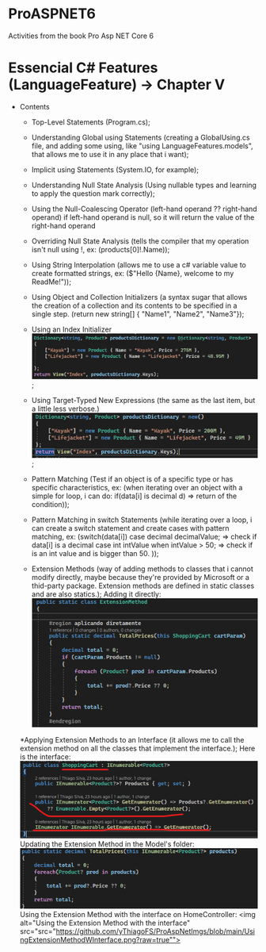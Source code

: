# ProASPNET6
Activities from the book Pro Asp NET Core 6


# Essencial C# Features (LanguageFeature) -> Chapter V
 * Contents 
    * Top-Level Statements (Program.cs);
    
    * Understanding Global using Statements (creating a GlobalUsing.cs file, and adding some using, like "using LanguageFeatures.models", 
    that allows me to use it in any place that i want);
    
    * Implicit using Statements (System.IO, for example);
    
    * Understanding Null State Analysis (Using nullable types and learning to apply the question mark correctly);
    
    * Using the Null-Coalescing Operator (left-hand operand ?? right-hand operand) if left-hand operand is null, so it will return the value of the right-hand operand
    * Overriding Null State Analysis (tells the compiler that my operation isn't null using !, ex: (products[0]!.Name));
    
    * Using String Interpolation (allows me to use a c# variable value to create formatted strings, ex: ($"Hello {Name}, welcome to my ReadMe!"));
    
    * Using Object and Collection Initializers (a syntax sugar that allows the creation of a collection and its contents to be specified in a single step. 
    (return new string[] { "Name1", "Name2", "Name3"});
    
    * Using an Index Initializer <img alt="Index initializer example." src="https://github.com/yThiagoFS/ProAspNetImgs/blob/main/IndexInitializer.png?raw=true">;
    
    * Using Target-Typed New Expressions (the same as the last item, but a little less verbose.) <img alt="Target typed expressions." src="https://github.com/yThiagoFS/ProAspNetImgs/blob/main/TargetTypedExpressions.png?raw=true">;
    
    * Pattern Matching (Test if an object is of a specific type or has specific characteristics, ex: (when iterating over an object with a simple for loop, 
    i can do: if(data[i] is decimal d) => return of the condition));
    
    * Pattern Matching in switch Statements (while iterating over a loop, i can create a switch statement and create cases with pattern matching, ex: 
    (switch(data[i])
      case decimal decimalValue; => check if data[i] is a decimal
      case int intValue when intValue > 50; => check if is an int value and is bigger than 50.
    ));
    
    * Extension Methods (way of adding methods to classes that i cannot modify directly, maybe because they're provided by Microsoft or a thid-party package.
    Extension methods are defined in static classes and are also statics.); 
    Adding it directly:<img alt="Extension method directly." src="https://github.com/yThiagoFS/ProAspNetImgs/blob/main/ExtensionMethodDirectly.png?raw=true">
      
    *Applying Extension Methods to an Interface (it allows me to call the extension method on all the classes that implement the interface.);
    Here is the interface:
     <img alt="Apllying the extension methods to an interface - Interface" src="https://github.com/yThiagoFS/ProAspNetImgs/blob/main/ExtensionMethodInterface.png?raw=true"> 
     Updating the Extension Method in the Model's folder:
     <img alt="Updating the Extension Method in the Model's folder." src="https://github.com/yThiagoFS/ProAspNetImgs/blob/main/UpdatingExtensionMethod.png?raw=true">
     Using the Extension Method with the interface on HomeController:
     <img alt="Using the Extension Method with the interface" src="src="https://github.com/yThiagoFS/ProAspNetImgs/blob/main/UsingExtensionMethodWInterface.png?raw=true""> 
    
    
    
    
    
